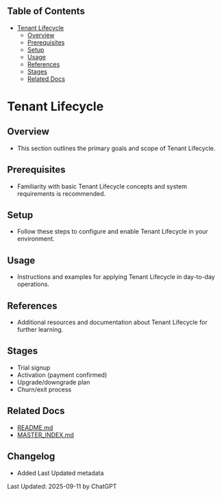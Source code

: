 <!-- START doctoc generated TOC please keep comment here to allow auto update -->
<!-- DON'T EDIT THIS SECTION, INSTEAD RE-RUN doctoc TO UPDATE -->
## Table of Contents

- [Tenant Lifecycle](#tenant-lifecycle)
  - [Overview](#overview)
  - [Prerequisites](#prerequisites)
  - [Setup](#setup)
  - [Usage](#usage)
  - [References](#references)
  - [Stages](#stages)
  - [Related Docs](#related-docs)

<!-- END doctoc generated TOC please keep comment here to allow auto update -->

# Tenant Lifecycle

## Overview
- This section outlines the primary goals and scope of Tenant Lifecycle.

## Prerequisites
- Familiarity with basic Tenant Lifecycle concepts and system requirements is recommended.

## Setup
- Follow these steps to configure and enable Tenant Lifecycle in your environment.

## Usage
- Instructions and examples for applying Tenant Lifecycle in day-to-day operations.

## References
- Additional resources and documentation about Tenant Lifecycle for further learning.


## Stages
- Trial signup
- Activation (payment confirmed)
- Upgrade/downgrade plan
- Churn/exit process

## Related Docs
- [README.md](README.md)
- [MASTER_INDEX.md](MASTER_INDEX.md)


## Changelog
- Added Last Updated metadata

Last Updated: 2025-09-11 by ChatGPT
